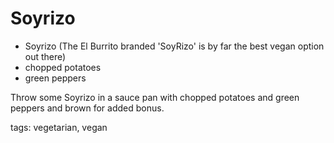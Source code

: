 Soyrizo
=======

* Soyrizo (The El Burrito branded 'SoyRizo' is by far the best vegan option out there)
* chopped potatoes
* green peppers

Throw some Soyrizo in a sauce pan with chopped potatoes and green peppers and brown for added bonus.

tags: vegetarian, vegan
